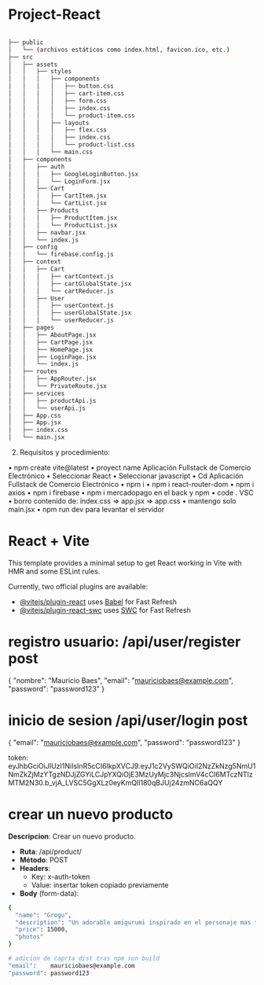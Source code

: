 # Project-React

```bash

├── public
│   └── (archivos estáticos como index.html, favicon.ico, etc.)
├── src
│   ├── assets
│   │   ├── styles
│   │   │   ├── components
│   │   │   │   ├── button.css
│   │   │   │   ├── cart-item.css
│   │   │   │   ├── form.css
│   │   │   │   ├── index.css
│   │   │   │   └── product-item.css
│   │   │   ├── layouts
│   │   │   │   ├── flex.css
│   │   │   │   ├── index.css
│   │   │   │   └── product-list.css
│   │   │   └── main.css
│   ├── components
│   │   ├── auth
│   │   │   ├── GoogleLoginButton.jsx
│   │   │   └── LoginForm.jsx
│   │   ├── Cart
│   │   │   ├── CartItem.jsx
│   │   │   └── CartList.jsx
│   │   ├── Products
│   │   │   ├── ProductItem.jsx
│   │   │   └── ProductList.jsx
│   │   ├── navbar.jsx
│   │   └── index.js
│   ├── config
│   │   └── firebase.config.js
│   ├── context
│   │   ├── Cart
│   │   │   ├── cartContext.js
│   │   │   ├── cartGlobalState.jsx
│   │   │   └── cartReducer.js
│   │   ├── User
│   │   │   ├── userContext.js
│   │   │   ├── userGlobalState.jsx
│   │   │   └── userReducer.js
│   ├── pages
│   │   ├── AboutPage.jsx
│   │   ├── CartPage.jsx
│   │   ├── HomePage.jsx
│   │   ├── LoginPage.jsx
│   │   └── index.js
│   ├── routes
│   │   ├── AppRouter.jsx
│   │   └── PrivateRoute.jsx
│   ├── services
│   │   ├── productApi.js
│   │   └── userApi.js
│   ├── App.css
│   ├── App.jsx
│   ├── index.css
│   └── main.jsx

```

2. Requisitos y procedimiento:

•	npm create vite@latest
•	proyect name Aplicación Fullstack de Comercio Electrónico
•	Seleccionar React
•	Seleccionar javascript
•	Cd Aplicación Fullstack de Comercio Electrónico
•	npm i
•	npm i react-router-dom
•	npm i axios
•	npm i firebase
•	npm i mercadopago en el back y npm 
•	code .    VSC
•	borro contenido de: index.css  => app.jsx => app.css
•	mantengo solo main.jsx
•	npm run dev    para levantar el servidor









































# React + Vite

This template provides a minimal setup to get React working in Vite with HMR and some ESLint rules.

Currently, two official plugins are available:

- [@vitejs/plugin-react](https://github.com/vitejs/vite-plugin-react/blob/main/packages/plugin-react/README.md) uses [Babel](https://babeljs.io/) for Fast Refresh
- [@vitejs/plugin-react-swc](https://github.com/vitejs/vite-plugin-react-swc) uses [SWC](https://swc.rs/) for Fast Refresh


# registro usuario: /api/user/register  post
{
  "nombre": "Mauricio Baes",
  "email": "mauriciobaes@example.com",
  "password": "password123"
}

# inicio de sesion    /api/user/login   post

{
  "email": "mauriciobaes@example.com",
  "password": "password123"
}

token: eyJhbGciOiJIUzI1NiIsInR5cCI6IkpXVCJ9.eyJ1c2VySWQiOiI2NzZkNzg5NmU1NmZkZjMzYTgzNDJjZGYiLCJpYXQiOjE3MzUyMjc3NjcsImV4cCI6MTczNTIzMTM2N30.b_vjA_LVSC5GgXLz0eyKmQIl180qBJUj24zmNC6aQQY


# crear un nuevo producto
**Descripcion**: Crear un nuevo producto. 
- **Ruta**: /api/product/   
- **Método**: POST
- **Headers**:
    - Key: x-auth-token
    - Value: insertar token copiado previamente
- **Body** (form-data):
```bash
{
  "name": "Grogu",
  "description": "Un adorable amigurumi inspirado en el personaje mas tierno de la galaxia. Perfecto para los amantes de lo geek y los objetos hechos a mano",
  "price": 15000,
  "photos"
}

# adicion de caprta dist tras npm run build
"email":    mauriciobaes@example.com
"password": password123

